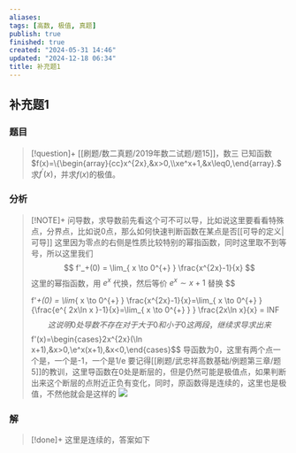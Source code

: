 ```yaml
---
aliases: 
tags: [高数, 极值, 真题]
publish: true
finished: true
created: "2024-05-31 14:46"
updated: "2024-12-18 06:34"
title: 补充题1
---
```

## 补充题1
### 题目
> [!question]+
> [[刷题/数二真题/2019年数二试题/题15]]，数三
> 已知函数 $f(x)=\{\begin{array}{cc}x^{2x},&x>0,\\xe^x+1,&x\leq0,\end{array}.$ 求$f^{\prime}(x)$，并求$f(x)$的极值。
### 分析
> [!NOTE]+
> 问导数，求导数前先看这个可不可以导，比如说这里要看看特殊点，分界点，比如说0点，那么如何快速判断函数在某点是否[[可导的定义|可导]]
> 这里因为零点的右侧是性质比较特别的幂指函数，同时这里取不到等号，所以这里我们
> $$
> f'_+(0) = \lim_{ x \to 0^{+} } \frac{x^{2x}-1}{x}
> $$
> 这里的幂指函数，用 $e^{ x }$ 代换，然后等价 $e^{x} \sim x+1$ 替换
> $$
> 
> f'_+(0) = \lim_{ x \to 0^{+} } \frac{x^{2x}-1}{x}=\lim_{ x \to 0^{+} }{\frac{e^{ 2x\ln x }-1}{x}=\lim_{ x \to 0^{+} } } \frac{2x\ln x}{x} = INF
> $$
> 这说明0处导数不存在
> 对于大于0和小于0这两段，继续求导求出来
> $$f'(x)=\begin{cases}2x^{2x}(\ln x+1),&x>0,\\e^x(x+1),&x<0,\end{cases}$$
> 导函数为0，这里有两个点一个是，一个是-1，一个是1/e
> 要记得[[刷题/武忠祥高数基础/例题第三章/题5]]的教训，这里导函数在0处是断层的，但是仍然可能是极值点，如果判断出来这个断层的点附近正负有变化，同时，原函数得是连续的，这里也是极值，不然他就会是这样的
> ![](https://img.hwenyi.live/202402042203575.webp)
### 解
> [!done]+
> 这里是连续的，答案如下